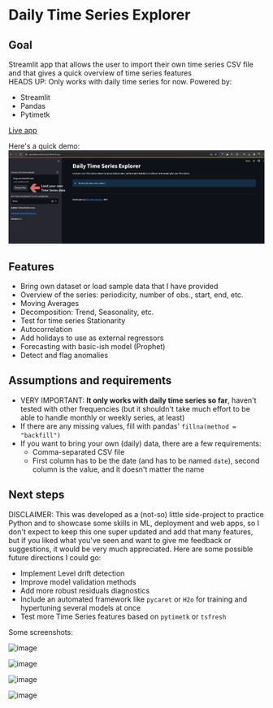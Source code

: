 # Daily Time Series Explorer

## Goal
Streamlit app that allows the user to import their own time series CSV file and that gives a quick overview of time series features  
HEADS UP: Only works with daily time series for now.
Powered by: 
- Streamlit
- Pandas
- Pytimetk

[Live app](https://egcvjidpswxzp7p3ictpax.streamlit.app/)  

Here's a quick demo:
![Demo](./other/demo_daily_time_series_explorer.gif)

## Features
- Bring own dataset or load sample data that I have provided 
- Overview of the series: periodicity, number of obs., start, end, etc.
- Moving Averages
- Decomposition: Trend, Seasonality, etc.
- Test for time series Stationarity
- Autocorrelation
- Add holidays to use as external regressors
- Forecasting with basic-ish model (Prophet)
- Detect and flag anomalies

## Assumptions and requirements
- VERY IMPORTANT: **It only works with daily time series so far**, haven't tested with other frequencies (but it shouldn't take much effort to be able to handle monthly or weekly series, at least)
- If there are any missing values, fill with pandas' `fillna(method = "backfill")`
- If you want to bring your own (daily) data, there are a few requirements:
    - Comma-separated CSV file
    - First column has to be the date (and has to be named `date`), second column is the value, and it doesn't matter the name

## Next steps
DISCLAIMER: This was developed as a (not-so) little side-project to practice Python and to showcase some skills in ML, deployment and web apps, so I don't expect to keep this one super updated and add that many features, but if you liked what you've seen and want to give me feedback or suggestions, it would be very much appreciated.
Here are some possible future directions I could go:
- Implement Level drift detection
- Improve model validation methods
- Add more robust residuals diagnostics
- Include an automated framework like `pycaret` or `H2o` for training and hypertuning several models at once
- Test more Time Series features based on `pytimetk` or `tsfresh`

Some screenshots:

![image](https://github.com/rafabelokurows/time_series_explorer/assets/55976107/2812c83c-c0c1-4448-a5e3-eb914992e1c5)

![image](https://github.com/rafabelokurows/time_series_explorer/assets/55976107/03161477-6f32-455c-bfdd-ba4dea7c3577)

![image](https://github.com/rafabelokurows/time_series_explorer/assets/55976107/6852f274-f5eb-4657-a37b-b859c4c8e0ad)

![image](https://github.com/rafabelokurows/time_series_explorer/assets/55976107/7ad86b2a-a847-477d-9b87-c9b2b6f420f7)

